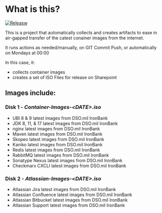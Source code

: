 # What is this?

[![Releasw](https://github.com/jacobsfederal/Container-Collection/actions/workflows/collect.yml/badge.svg?branch=main)](https://github.com/JacobsFederal/Container-Collection/actions/workflows/collect.yml)

This is a project that automatically collects and creates artifacts to ease in air-gapped transfer of the catest conainer images from the internet.

It runs actions as needed/manually, on GIT Commit Push, or automatically on Mondays at 00:00 

In this case, it:

- collects container images
- creates a set of ISO Files for release on Sharepoint

## Images include:

### Disk 1 - _Container-Images-\<DATE>.iso_

- UBI 8 & 9 latest images from DSO.mil IronBank
- JDK 8, 11, & 17 latest images from DSO.mil IronBank
- nginx latest images from DSO.mil IronBank
- Maven latest images from DSO.mil IronBank
- Skopeo latest images from DSO.mil IronBank
- Kaniko latest images from DSO.mil IronBank
- Redis latest images from DSO.mil IronBank
- RabbitMQ latest images from DSO.mil IronBank
- Sonatype Nexus latest images from DSO.mil IronBank
- Checkmarx CXCLI latest images from DSO.mil IronBank

### Disk 2 - _Atlassian-Images-\<DATE>.iso_

- Atlassian Jira latest images from DSO.mil IronBank
- Atlassian Confluence latest images from DSO.mil IronBank
- Atlassian Bitbucket latest images from DSO.mil IronBank
- Atlassian Support latest images from DSO.mil IronBank